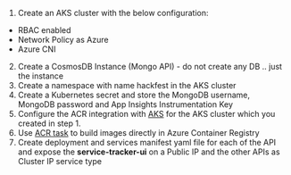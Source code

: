 1. Create an AKS cluster with the below configuration: <br />
* RBAC enabled
* Network Policy as Azure
* Azure CNI

2. Create a CosmosDB Instance (Mongo API) - do not create any DB .. just the instance
3. Create a namespace with name hackfest in the AKS cluster
4. Create a Kubernetes secret and store the MongoDB username, MongoDB password and App Insights Instrumentation Key
5. Configure the ACR integration with [AKS](https://docs.microsoft.com/en-us/azure/aks/cluster-container-registry-integration) for the AKS cluster which you created in step 1.
6. Use [ACR task](https://docs.microsoft.com/en-us/azure/container-registry/container-registry-quickstart-task-cli) to build images directly in Azure Container Registry
7. Create deployment and services manifest yaml file for each of the API and expose the **service-tracker-ui**  on a Public IP and the other APIs as Cluster IP service type
 
